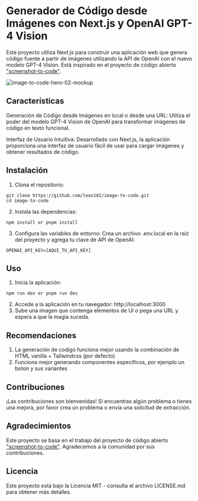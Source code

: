 # Generador de Código desde Imágenes con Next.js y OpenAI GPT-4 Vision
Este proyecto utiliza Next.js para construir una aplicación web que genera código fuente a partir de imágenes utilizando la API de OpenAI con el nuevo modelo GPT-4 Vision. Está inspirado en el proyecto de código abierto ["screenshot-to-code"](https://github.com/abi/screenshot-to-code).

![image-to-code-hero-02-mockup](https://github.com/leox182/image-to-code/assets/64720826/4433e70b-ab47-4d15-9666-df922c50db87)

## Características
Generación de Código desde Imágenes en local o desde una URL: Utiliza el poder del modelo GPT-4 Vision de OpenAI para transformar imágenes de código en texto funcional.

Interfaz de Usuario Intuitiva: Desarrollado con Next.js, la aplicación proporciona una interfaz de usuario fácil de usar para cargar imágenes y obtener resultados de código.

## Instalación
1. Clona el repositorio:
```
git clone https://github.com/leox182/image-to-code.git
cd image-to-code
```

2. Instala las dependencias:

```
npm install or pnpm install
```

3. Configura las variables de entorno:
Crea un archivo .env.local en la raíz del proyecto y agrega tu clave de API de OpenAI:


```
OPENAI_API_KEY=[AQUI_TU_API_KEY]
```

## Uso
1. Inicia la aplicación:
```
npm run dev or pnpm run dev
```
2. Accede a la aplicación en tu navegador: http://localhost:3000
3. Sube una imagen que contenga elementos de UI o pega una URL y espera a que la magia suceda.

## Recomendaciones
1. La generación de codigo funciona mejor usando la combinación de HTML vanilla + Tailwindcss (por defecto)
2. Funciona mejor generando componentes especificos, por ejemplo un boton y sus variantes

## Contribuciones
¡Las contribuciones son bienvenidas! Si encuentras algún problema o tienes una mejora, por favor crea un problema o envía una solicitud de extracción.

## Agradecimientos
Este proyecto se basa en el trabajo del proyecto de código abierto ["screenshot-to-code"](https://github.com/abi/screenshot-to-code). Agradecemos a la comunidad por sus contribuciones.

## Licencia
Este proyecto está bajo la Licencia MIT - consulta el archivo LICENSE.md para obtener más detalles.
